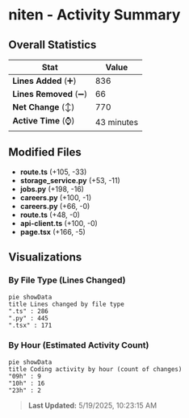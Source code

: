 # niten - Activity Summary 

## Overall Statistics

| Stat                   | Value                                                             |
| ---------------------- | ----------------------------------------------------------------- |
| **Lines Added** (➕)   | 836                                          |
| **Lines Removed** (➖) | 66                                        |
| **Net Change** (↕)    | 770                |
| **Active Time** (⌚)   | 43 minutes |


## Modified Files
- **route.ts** (+105, -33)
- **storage_service.py** (+53, -11)
- **jobs.py** (+198, -16)
- **careers.py** (+100, -1)
- **careers.py** (+66, -0)
- **route.ts** (+48, -0)
- **api-client.ts** (+100, -0)
- **page.tsx** (+166, -5)

## Visualizations

### By File Type (Lines Changed)

```mermaid
pie showData
title Lines changed by file type
".ts" : 286
".py" : 445
".tsx" : 171
```

### By Hour (Estimated Activity Count)

```mermaid
pie showData
title Coding activity by hour (count of changes)
"09h" : 9
"10h" : 16
"23h" : 2
```


> **Last Updated:** 5/19/2025, 10:23:15 AM